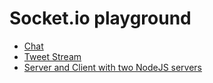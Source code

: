 # Socket.io playground

- [Chat](chat)
- [Tweet Stream](tweet-stream)
- [Server and Client with two NodeJS servers](server-client-with-2-servers)
